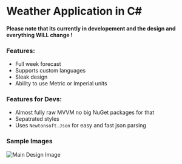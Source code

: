 # Weather Application in C# 

#### Please note that its currently in developement and the design and everything **WILL** change !

### **Features:**

- Full week forecast
- Supports custom languages
- Sleak design
- Ability to use Metric or Imperial units

### **Features for Devs:**

- Almost fully raw MVVM no big NuGet packages for that
- Sepatrated styles
- Uses `Newtonsoft.Json` for easy and fast json parsing 

### **Sample Images**

![Main Design Image](https://preview.ibb.co/mzGs5o/Weather_App1.png)

